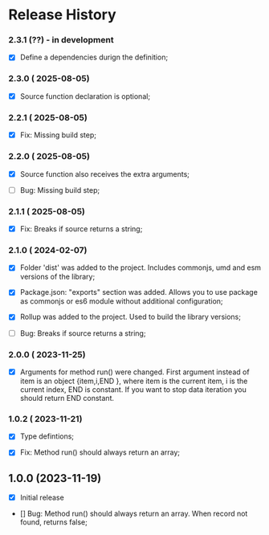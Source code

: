 # Release History



### 2.3.1 (??) - in development
- [x] Define a dependencies durign the definition;



### 2.3.0 ( 2025-08-05)
- [x] Source function declaration is optional;



### 2.2.1 ( 2025-08-05)
- [x] Fix: Missing build step;



### 2.2.0 ( 2025-08-05)
- [x] Source function also receives the extra arguments; 
- [ ] Bug: Missing build step;



### 2.1.1 ( 2025-08-05)
- [x] Fix: Breaks if source returns a string;



### 2.1.0 ( 2024-02-07)
- [x] Folder 'dist' was added to the project. Includes commonjs, umd and esm versions of the library;
- [x] Package.json: "exports" section was added. Allows you to use package as commonjs or es6 module without additional configuration;
- [x] Rollup was added to the project. Used to build the library versions;
- [ ] Bug: Breaks if source returns a string;



### 2.0.0 ( 2023-11-25)
- [x] Arguments for method run() were changed. First argument instead of item is an object {item,i,END }, where item is the current item, i is the current index, END is constant. If you want to stop data iteration you should return END constant.



### 1.0.2 ( 2023-11-21)
- [x] Type defintions;
- [x] Fix: Method run() should always return an array;



## 1.0.0 (2023-11-19)
- [x] Initial release
- [] Bug: Method run() should always return an array. When record not found, returns false;